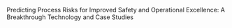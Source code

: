 Predicting Process Risks for Improved Safety and Operational Excellence:
A Breakthrough Technology and Case Studies
